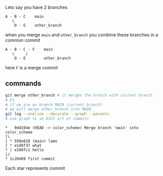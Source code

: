 Lets say you have 2 branches 
```
A - B - C    main
   \
    D - E    other_branch    
```

when you merge `main` and `other_branch` you combine these branches in a common commit
```
A - B - C - F    main
   \     /
    D - E        other_branch
```
here `F` is a merge commit

## commands

```bash
git merge other_branch # it merges the branch with current branch
# Ex.
# if we are on branch MAIN (current branch)
# we will merge other_branch into MAIN
git log --oneline --decorate --graph --parents
# use graph to se ASCI art of commits
```

```stdout
*   94d194e (HEAD -> color_scheme) Merge branch 'main' into color_scheme
|\
| * 558e618 (main) lamo
| * e1d9f37 what
* | e199fc1 hello
|/
* 1c20409 first commit
```
Each star represents commit

